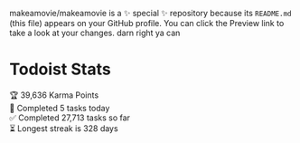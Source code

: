 makeamovie/makeamovie is a ✨ special ✨ repository because its `README.md` (this file) appears on your GitHub profile.
You can click the Preview link to take a look at your changes. darn right ya can

# Todoist Stats

<!-- TODO-IST:START -->
🏆  39,636 Karma Points           
🌸  Completed 5 tasks today           
✅  Completed 27,713 tasks so far           
⏳  Longest streak is 328 days
<!-- TODO-IST:END -->
